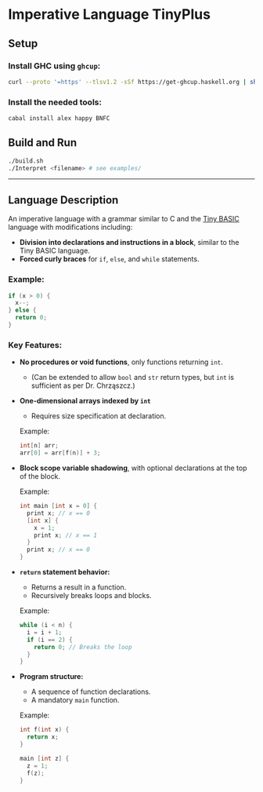 # Imperative Language TinyPlus  

## Setup

### Install GHC using `ghcup`:
```sh
curl --proto '=https' --tlsv1.2 -sSf https://get-ghcup.haskell.org | sh
```

### Install the needed tools:
```sh
cabal install alex happy BNFC
```

## Build and Run
```sh
./build.sh
./Interpret <filename> # see examples/
```

---

## Language Description

An imperative language with a grammar similar to C and the [Tiny BASIC](https://en.wikipedia.org/wiki/Tiny_BASIC) language with modifications including:

- **Division into declarations and instructions in a block**, similar to the Tiny BASIC language.
- **Forced curly braces** for `if`, `else`, and `while` statements.

### Example:
```c
if (x > 0) {
  x--;
} else {
  return 0;
}
```

### Key Features:

- **No procedures or void functions**, only functions returning `int`.
  - (Can be extended to allow `bool` and `str` return types, but `int` is sufficient as per Dr. Chrząszcz.)
- **One-dimensional arrays indexed by `int`**
  - Requires size specification at declaration.
  
  Example:
  ```c
  int[n] arr;
  arr[0] = arr[f(n)] + 3;
  ```
- **Block scope variable shadowing**, with optional declarations at the top of the block.
  
  Example:
  ```c
  int main [int x = 0] {
    print x; // x == 0
    [int x] {
      x = 1;
      print x; // x == 1
    }
    print x; // x == 0
  }
  ```
- **`return` statement behavior:**
  - Returns a result in a function.
  - Recursively breaks loops and blocks.
  
  Example:
  ```c
  while (i < n) {
    i = i + 1;
    if (i == 2) {
      return 0; // Breaks the loop
    }
  }
  ```
- **Program structure:**
  - A sequence of function declarations.
  - A mandatory `main` function.
  
  Example:
  ```c
  int f(int x) {
    return x;
  }
  
  main [int z] {
    z = 1;
    f(z);
  }
  ```

